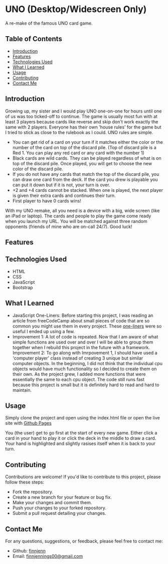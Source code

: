# UNO (Desktop/Widescreen Only)

A re-make of the famous UNO card game.

## Table of Contents

- [Introduction](#introduction)
- [Features](#features)
- [Technologies Used](#technologiesUsed)
- [What I Learned](#whatILearned)
- [Usage](#usage)
- [Contributing](#contributing)
- [Contact Me](#contactMe)

<h2 id="introduction">Introduction</h2>

Growing up, my sister and I would play UNO one-on-one for hours until one of us was too ticked-off to continue. The game is usually most fun with at least 3 players because cards like reverse and skip don't work exactly the same with 2 players. Everyone has their own 'house rules' for the game but I tried to stick as close to the rulebook as I could. UNO rules are simple.

- You can get rid of a card on your turn if it matches either the color or the number of the card on top of the discard pile.
  (Top of discard pile is a Red 1. You can play any red card or any card with the number 1)
- Black cards are wild cards. They can be played regardless of what is on top of the discard pile. Once played, you will get to choose the new color of the discard pile.
- If you do not have any cards that match the top of the discard pile, you can draw one card from the deck. If the card you drew is playable you can put it down but if it is not, your turn is over.
- +2 and +4 cards cannot be stacked. When one is played, the next player is given their extra cards and continues their turn.
- First player to have 0 cards wins!

With my UNO remake, all you need is a device with a big, wide screen (like an iPad or laptop). The cards and people to play the game come ready when you launch my URL. You will be matched against three random opponents (friends of mine who are on-call 24/7). Good luck!

<h2 id="features">Features</h2>

<h2 id="technologiesUsed">Technologies Used</h2>

- HTML
- CSS
- JavaScript
- Bootstrap

<h2 id="whatILearned">What I Learned</h2>

- JavaScript One-Liners: Before starting this project, I was reading an article from freeCodeCamp about small pieces of code that are so common you might use them in every project. These <a href="https://www.freecodecamp.org/news/javascript-one-liners-to-use-in-every-project/">one-liners</a> were so useful I ended up using a few.
- Improvement 1: A lot of code is repeated. Now that I am aware of what simple functions are used over and over I will be able to group them together when I rebuild this project in the future with a framework.
  Improvement 2: To go along with Imrpovement 1, I should have used a 'computer player' class instead of creating 3 unique but similar computer objects. In the beginning, I did not think that the individual cpu objects would have much functionality so I decided to create them on their own. As the project grew, I added more functions that were essentially the same to each cpu object. The code still runs fast because this project is small but it is definitely hard to read and hard to maintain.

<h2 id="usage">Usage</h2>

Simply clone the project and open using the index.html file or open the live site with <a href="https://finnjenn.github.io/knowYourTypeV2/">Github Pages</a>

You (the user) get to go first at the start of every new game. Either click a card in your hand to play it or click the deck in the middle to draw a card. Your hand is highlighted and slightly rasises itself when it is back to your turn.

<h2 id="contributing">Contributing</h2>

Contributions are welcome! If you'd like to contribute to this project, please follow these steps:

- Fork the repository.
- Create a new branch for your feature or bug fix.
- Make your changes and commit them.
- Push your changes to your forked repository.
- Submit a pull request detailing your changes.

<h2 id="contactMe">Contact Me</h2>

For any questions, suggestions, or feedback, please feel free to contact me:

- Github: <a href="https://github.com/finnjenn">finnjenn</a>
- Email: <a href="mailto:finnjennings00@gmail.com">finnjennings00@gmail.com</a>
